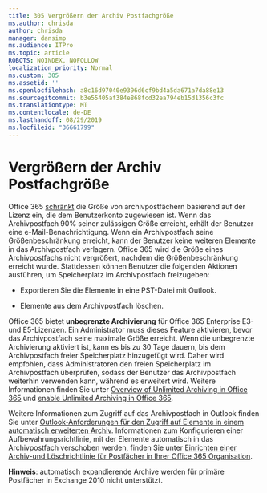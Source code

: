 ```yaml
---
title: 305 Vergrößern der Archiv Postfachgröße
ms.author: chrisda
author: chrisda
manager: dansimp
ms.audience: ITPro
ms.topic: article
ROBOTS: NOINDEX, NOFOLLOW
localization_priority: Normal
ms.custom: 305
ms.assetid: ''
ms.openlocfilehash: a8c16d97040e9396d6cf9bd4a5da671a7da88e13
ms.sourcegitcommit: b3e55405af384e868fcd32ea794eb15d1356c3fc
ms.translationtype: MT
ms.contentlocale: de-DE
ms.lasthandoff: 08/29/2019
ms.locfileid: "36661799"
---
```

# <a name="increase-the-archive-mailbox-size"></a>Vergrößern der Archiv Postfachgröße

Office 365 [schränkt](https://docs.microsoft.com/office365/servicedescriptions/exchange-online-service-description/exchange-online-limits#mailbox-storage-limits) die Größe von archivpostfächern basierend auf der Lizenz ein, die dem Benutzerkonto zugewiesen ist. Wenn das Archivpostfach 90% seiner zulässigen Größe erreicht, erhält der Benutzer eine e-Mail-Benachrichtigung. Wenn ein Archivpostfach seine Größenbeschränkung erreicht, kann der Benutzer keine weiteren Elemente in das Archivpostfach verlagern. Office 365 wird die Größe eines Archivpostfachs nicht vergrößert, nachdem die Größenbeschränkung erreicht wurde. Stattdessen können Benutzer die folgenden Aktionen ausführen, um Speicherplatz im Archivpostfach freizugeben:

- Exportieren Sie die Elemente in eine PST-Datei mit Outlook.

- Elemente aus dem Archivpostfach löschen.

Office 365 bietet **unbegrenzte Archivierung** für Office 365 Enterprise E3-und E5-Lizenzen. Ein Administrator muss dieses Feature aktivieren, bevor das Archivpostfach seine maximale Größe erreicht. Wenn die unbegrenzte Archivierung aktiviert ist, kann es bis zu 30 Tage dauern, bis dem Archivpostfach freier Speicherplatz hinzugefügt wird. Daher wird empfohlen, dass Administratoren den freien Speicherplatz im Archivpostfach überprüfen, sodass der Benutzer das Archivpostfach weiterhin verwenden kann, während es erweitert wird. Weitere Informationen finden Sie unter [Overview of Unlimited Archiving in Office 365](https://docs.microsoft.com/office365/securitycompliance/unlimited-archiving) und [enable Unlimited Archiving in Office 365](https://docs.microsoft.com/office365/securitycompliance/enable-unlimited-archiving).

Weitere Informationen zum Zugriff auf das Archivpostfach in Outlook finden Sie unter [Outlook-Anforderungen für den Zugriff auf Elemente in einem automatisch erweiterten Archiv](https://docs.microsoft.com/office365/securitycompliance/unlimited-archiving#outlook-requirements-for-accessing-items-in-an-auto-expanded-archive). Informationen zum Konfigurieren einer Aufbewahrungsrichtlinie, mit der Elemente automatisch in das Archivpostfach verschoben werden, finden Sie unter [Einrichten einer Archiv-und Löschrichtlinie für Postfächer in Ihrer Office 365 Organisation](https://docs.microsoft.com/office365/securitycompliance/set-up-an-archive-and-deletion-policy-for-mailboxes).

**Hinweis**: automatisch expandierende Archive werden für primäre Postfächer in Exchange 2010 nicht unterstützt.
